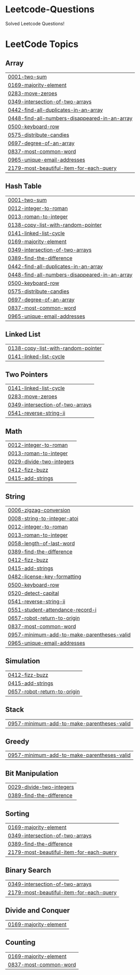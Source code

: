 # Leetcode-Questions
Solved Leetcode Questions!

<!---LeetCode Topics Start-->
# LeetCode Topics
## Array
|  |
| ------- |
| [0001-two-sum](https://github.com/DhruvVerma95/Leetcode-Questions/tree/master/0001-two-sum) |
| [0169-majority-element](https://github.com/DhruvVerma95/Leetcode-Questions/tree/master/0169-majority-element) |
| [0283-move-zeroes](https://github.com/DhruvVerma95/Leetcode-Questions/tree/master/0283-move-zeroes) |
| [0349-intersection-of-two-arrays](https://github.com/DhruvVerma95/Leetcode-Questions/tree/master/0349-intersection-of-two-arrays) |
| [0442-find-all-duplicates-in-an-array](https://github.com/DhruvVerma95/Leetcode-Questions/tree/master/0442-find-all-duplicates-in-an-array) |
| [0448-find-all-numbers-disappeared-in-an-array](https://github.com/DhruvVerma95/Leetcode-Questions/tree/master/0448-find-all-numbers-disappeared-in-an-array) |
| [0500-keyboard-row](https://github.com/DhruvVerma95/Leetcode-Questions/tree/master/0500-keyboard-row) |
| [0575-distribute-candies](https://github.com/DhruvVerma95/Leetcode-Questions/tree/master/0575-distribute-candies) |
| [0697-degree-of-an-array](https://github.com/DhruvVerma95/Leetcode-Questions/tree/master/0697-degree-of-an-array) |
| [0837-most-common-word](https://github.com/DhruvVerma95/Leetcode-Questions/tree/master/0837-most-common-word) |
| [0965-unique-email-addresses](https://github.com/DhruvVerma95/Leetcode-Questions/tree/master/0965-unique-email-addresses) |
| [2179-most-beautiful-item-for-each-query](https://github.com/DhruvVerma95/Leetcode-Questions/tree/master/2179-most-beautiful-item-for-each-query) |
## Hash Table
|  |
| ------- |
| [0001-two-sum](https://github.com/DhruvVerma95/Leetcode-Questions/tree/master/0001-two-sum) |
| [0012-integer-to-roman](https://github.com/DhruvVerma95/Leetcode-Questions/tree/master/0012-integer-to-roman) |
| [0013-roman-to-integer](https://github.com/DhruvVerma95/Leetcode-Questions/tree/master/0013-roman-to-integer) |
| [0138-copy-list-with-random-pointer](https://github.com/DhruvVerma95/Leetcode-Questions/tree/master/0138-copy-list-with-random-pointer) |
| [0141-linked-list-cycle](https://github.com/DhruvVerma95/Leetcode-Questions/tree/master/0141-linked-list-cycle) |
| [0169-majority-element](https://github.com/DhruvVerma95/Leetcode-Questions/tree/master/0169-majority-element) |
| [0349-intersection-of-two-arrays](https://github.com/DhruvVerma95/Leetcode-Questions/tree/master/0349-intersection-of-two-arrays) |
| [0389-find-the-difference](https://github.com/DhruvVerma95/Leetcode-Questions/tree/master/0389-find-the-difference) |
| [0442-find-all-duplicates-in-an-array](https://github.com/DhruvVerma95/Leetcode-Questions/tree/master/0442-find-all-duplicates-in-an-array) |
| [0448-find-all-numbers-disappeared-in-an-array](https://github.com/DhruvVerma95/Leetcode-Questions/tree/master/0448-find-all-numbers-disappeared-in-an-array) |
| [0500-keyboard-row](https://github.com/DhruvVerma95/Leetcode-Questions/tree/master/0500-keyboard-row) |
| [0575-distribute-candies](https://github.com/DhruvVerma95/Leetcode-Questions/tree/master/0575-distribute-candies) |
| [0697-degree-of-an-array](https://github.com/DhruvVerma95/Leetcode-Questions/tree/master/0697-degree-of-an-array) |
| [0837-most-common-word](https://github.com/DhruvVerma95/Leetcode-Questions/tree/master/0837-most-common-word) |
| [0965-unique-email-addresses](https://github.com/DhruvVerma95/Leetcode-Questions/tree/master/0965-unique-email-addresses) |
## Linked List
|  |
| ------- |
| [0138-copy-list-with-random-pointer](https://github.com/DhruvVerma95/Leetcode-Questions/tree/master/0138-copy-list-with-random-pointer) |
| [0141-linked-list-cycle](https://github.com/DhruvVerma95/Leetcode-Questions/tree/master/0141-linked-list-cycle) |
## Two Pointers
|  |
| ------- |
| [0141-linked-list-cycle](https://github.com/DhruvVerma95/Leetcode-Questions/tree/master/0141-linked-list-cycle) |
| [0283-move-zeroes](https://github.com/DhruvVerma95/Leetcode-Questions/tree/master/0283-move-zeroes) |
| [0349-intersection-of-two-arrays](https://github.com/DhruvVerma95/Leetcode-Questions/tree/master/0349-intersection-of-two-arrays) |
| [0541-reverse-string-ii](https://github.com/DhruvVerma95/Leetcode-Questions/tree/master/0541-reverse-string-ii) |
## Math
|  |
| ------- |
| [0012-integer-to-roman](https://github.com/DhruvVerma95/Leetcode-Questions/tree/master/0012-integer-to-roman) |
| [0013-roman-to-integer](https://github.com/DhruvVerma95/Leetcode-Questions/tree/master/0013-roman-to-integer) |
| [0029-divide-two-integers](https://github.com/DhruvVerma95/Leetcode-Questions/tree/master/0029-divide-two-integers) |
| [0412-fizz-buzz](https://github.com/DhruvVerma95/Leetcode-Questions/tree/master/0412-fizz-buzz) |
| [0415-add-strings](https://github.com/DhruvVerma95/Leetcode-Questions/tree/master/0415-add-strings) |
## String
|  |
| ------- |
| [0006-zigzag-conversion](https://github.com/DhruvVerma95/Leetcode-Questions/tree/master/0006-zigzag-conversion) |
| [0008-string-to-integer-atoi](https://github.com/DhruvVerma95/Leetcode-Questions/tree/master/0008-string-to-integer-atoi) |
| [0012-integer-to-roman](https://github.com/DhruvVerma95/Leetcode-Questions/tree/master/0012-integer-to-roman) |
| [0013-roman-to-integer](https://github.com/DhruvVerma95/Leetcode-Questions/tree/master/0013-roman-to-integer) |
| [0058-length-of-last-word](https://github.com/DhruvVerma95/Leetcode-Questions/tree/master/0058-length-of-last-word) |
| [0389-find-the-difference](https://github.com/DhruvVerma95/Leetcode-Questions/tree/master/0389-find-the-difference) |
| [0412-fizz-buzz](https://github.com/DhruvVerma95/Leetcode-Questions/tree/master/0412-fizz-buzz) |
| [0415-add-strings](https://github.com/DhruvVerma95/Leetcode-Questions/tree/master/0415-add-strings) |
| [0482-license-key-formatting](https://github.com/DhruvVerma95/Leetcode-Questions/tree/master/0482-license-key-formatting) |
| [0500-keyboard-row](https://github.com/DhruvVerma95/Leetcode-Questions/tree/master/0500-keyboard-row) |
| [0520-detect-capital](https://github.com/DhruvVerma95/Leetcode-Questions/tree/master/0520-detect-capital) |
| [0541-reverse-string-ii](https://github.com/DhruvVerma95/Leetcode-Questions/tree/master/0541-reverse-string-ii) |
| [0551-student-attendance-record-i](https://github.com/DhruvVerma95/Leetcode-Questions/tree/master/0551-student-attendance-record-i) |
| [0657-robot-return-to-origin](https://github.com/DhruvVerma95/Leetcode-Questions/tree/master/0657-robot-return-to-origin) |
| [0837-most-common-word](https://github.com/DhruvVerma95/Leetcode-Questions/tree/master/0837-most-common-word) |
| [0957-minimum-add-to-make-parentheses-valid](https://github.com/DhruvVerma95/Leetcode-Questions/tree/master/0957-minimum-add-to-make-parentheses-valid) |
| [0965-unique-email-addresses](https://github.com/DhruvVerma95/Leetcode-Questions/tree/master/0965-unique-email-addresses) |
## Simulation
|  |
| ------- |
| [0412-fizz-buzz](https://github.com/DhruvVerma95/Leetcode-Questions/tree/master/0412-fizz-buzz) |
| [0415-add-strings](https://github.com/DhruvVerma95/Leetcode-Questions/tree/master/0415-add-strings) |
| [0657-robot-return-to-origin](https://github.com/DhruvVerma95/Leetcode-Questions/tree/master/0657-robot-return-to-origin) |
## Stack
|  |
| ------- |
| [0957-minimum-add-to-make-parentheses-valid](https://github.com/DhruvVerma95/Leetcode-Questions/tree/master/0957-minimum-add-to-make-parentheses-valid) |
## Greedy
|  |
| ------- |
| [0957-minimum-add-to-make-parentheses-valid](https://github.com/DhruvVerma95/Leetcode-Questions/tree/master/0957-minimum-add-to-make-parentheses-valid) |
## Bit Manipulation
|  |
| ------- |
| [0029-divide-two-integers](https://github.com/DhruvVerma95/Leetcode-Questions/tree/master/0029-divide-two-integers) |
| [0389-find-the-difference](https://github.com/DhruvVerma95/Leetcode-Questions/tree/master/0389-find-the-difference) |
## Sorting
|  |
| ------- |
| [0169-majority-element](https://github.com/DhruvVerma95/Leetcode-Questions/tree/master/0169-majority-element) |
| [0349-intersection-of-two-arrays](https://github.com/DhruvVerma95/Leetcode-Questions/tree/master/0349-intersection-of-two-arrays) |
| [0389-find-the-difference](https://github.com/DhruvVerma95/Leetcode-Questions/tree/master/0389-find-the-difference) |
| [2179-most-beautiful-item-for-each-query](https://github.com/DhruvVerma95/Leetcode-Questions/tree/master/2179-most-beautiful-item-for-each-query) |
## Binary Search
|  |
| ------- |
| [0349-intersection-of-two-arrays](https://github.com/DhruvVerma95/Leetcode-Questions/tree/master/0349-intersection-of-two-arrays) |
| [2179-most-beautiful-item-for-each-query](https://github.com/DhruvVerma95/Leetcode-Questions/tree/master/2179-most-beautiful-item-for-each-query) |
## Divide and Conquer
|  |
| ------- |
| [0169-majority-element](https://github.com/DhruvVerma95/Leetcode-Questions/tree/master/0169-majority-element) |
## Counting
|  |
| ------- |
| [0169-majority-element](https://github.com/DhruvVerma95/Leetcode-Questions/tree/master/0169-majority-element) |
| [0837-most-common-word](https://github.com/DhruvVerma95/Leetcode-Questions/tree/master/0837-most-common-word) |
<!---LeetCode Topics End-->
